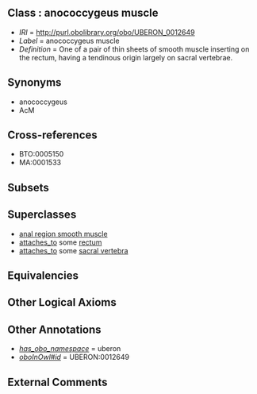 
## Class : anococcygeus muscle

 * *IRI* = http://purl.obolibrary.org/obo/UBERON_0012649
 * *Label* = anococcygeus muscle
 * *Definition* = One of a pair of thin sheets of smooth muscle inserting on the rectum, having a tendinous origin largely on sacral vertebrae.

## Synonyms

 * anococcygeus
 * AcM

## Cross-references

 * BTO:0005150
 * MA:0001533

## Subsets


## Superclasses

 * [anal region smooth muscle](../../UBERON/31/UBERON_0004231.md)
 * [attaches_to](../../RO/71/RO_0002371.md) some [rectum](../../UBERON/52/UBERON_0001052.md)
 * [attaches_to](../../RO/71/RO_0002371.md) some [sacral vertebra](../../UBERON/94/UBERON_0001094.md)

## Equivalencies


## Other Logical Axioms


## Other Annotations

 * *[has_obo_namespace](../../ce/oboInOwl#hasOBONamespace.md)* = uberon
 * *[oboInOwl#id](../../id/oboInOwl#id.md)* = UBERON:0012649

## External Comments

